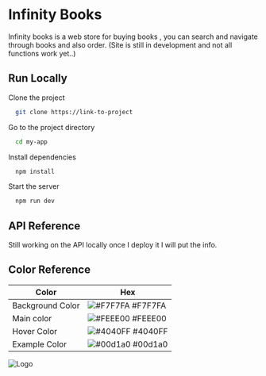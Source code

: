 
# Infinity Books

Infinity books is a web store for buying books , you can search and navigate through books and also order.
(Site is still in development and not all functions work yet..)


## Run Locally

Clone the project

```bash
  git clone https://link-to-project
```

Go to the project directory

```bash
  cd my-app
```

Install dependencies

```bash
  npm install
```

Start the server

```bash
  npm run dev
```


## API Reference

Still working on the API locally once I deploy it I will put the info.
## Color Reference

| Color             | Hex                                                                |
| ----------------- | ------------------------------------------------------------------ |
| Background Color | ![#F7F7FA](https://via.placeholder.com/10/F7F7FA?text=+) #F7F7FA |
| Main color | ![#FEEE00](https://via.placeholder.com/10/FEEE00?text=+) #FEEE00 |
| Hover Color | ![#4040FF](https://via.placeholder.com/10/4040FF?text=+) #4040FF |
| Example Color | ![#00d1a0](https://via.placeholder.com/10/00b48a?text=+) #00d1a0 |


![Logo](https://i.ibb.co/jTZhxMJ/hero.png")

